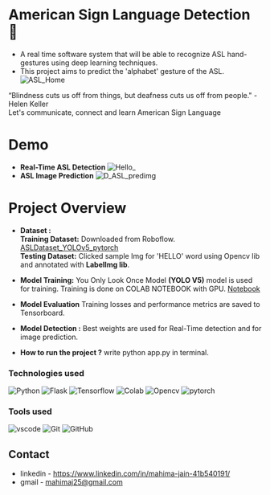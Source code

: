 # American Sign Language Detection 🤟
- A real time software system that will be able to recognize ASL hand-gestures using deep learning techniques.
- This project aims to predict the 'alphabet' gesture of the ASL.
![ASL_Home](https://user-images.githubusercontent.com/96101074/201936672-67f1e866-22f0-44e5-ae2e-f9672765b7b3.png)

“Blindness cuts us off from things, but deafness cuts us off from people." - Helen Keller <br>
Let's communicate, connect and learn American Sign Language 

# Demo 
- **Real-Time ASL Detection**
![Hello_](https://user-images.githubusercontent.com/96101074/201928579-92855206-76ee-4825-b3bd-13a1cbceb351.gif)
- **ASL Image Prediction**
![D_ASL_predimg](https://user-images.githubusercontent.com/96101074/201934423-7278b270-74f2-4c77-b8fe-6efe21baff46.png)

# Project Overview
- **Dataset :** <br>
**Training Dataset:** Downloaded from Roboflow. [ASLDataset_YOLOv5_pytorch](https://public.roboflow.com/object-detection/american-sign-language-letters/1/download/yolov5pytorch )<br>
**Testing Dataset:** Clicked sample Img for 'HELLO' word using Opencv lib and annotated with **LabelImg lib**.

- **Model Training:** You Only Look Once Model **(YOLO V5)** model is used for training. Training is done on COLAB NOTEBOOK with GPU. [Notebook](https://github.com/Mahimajain25/Sign-Language-Detection-YOLOV5/blob/main/Sign_language_Generation.ipynb)

- **Model Evaluation** Training losses and performance metrics are saved to Tensorboard.

- **Model Detection :** Best weights are used for Real-Time detection and for image prediction.

- **How to run the project ?** write python app.py in terminal.

### **Technologies used**
![Python](https://img.shields.io/badge/python-3670A0?style=for-the-badge&logo=python&logoColor=ffdd54)
![Flask](https://img.shields.io/badge/flask-%23000.svg?style=for-the-badge&logo=flask&logoColor=white)
![Tensorflow](https://img.shields.io/badge/TensorFlow-FF6F00?style=for-the-badge&logo=tensorflow&logoColor=white)
![Colab](https://img.shields.io/badge/Colab-F9AB00?style=for-the-badge&logo=googlecolab&color=525252)
![Opencv](https://img.shields.io/badge/OpenCV-27338e?style=for-the-badge&logo=OpenCV&logoColor=white)
![pytorch](https://img.shields.io/badge/PyTorch-EE4C2C?style=for-the-badge&logo=PyTorch&logoColor=white)

### **Tools used**
![vscode](https://img.shields.io/badge/VSCode-0078D4?style=for-the-badge&logo=visual%20studio%20code&logoColor=white)
![Git](https://img.shields.io/badge/git-%23F05033.svg?style=for-the-badge&logo=git&logoColor=white)
![GitHub](https://img.shields.io/badge/github-%23121011.svg?style=for-the-badge&logo=github&logoColor=white)
## Contact

- linkedin - https://www.linkedin.com/in/mahima-jain-41b540191/
- gmail - mahimaj25@gmail.com


